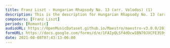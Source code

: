 ```yaml
---
title: Franz Liszt - Hungarian Rhapsody No. 13 (arr. Volodos) (1)
description: This is the description for Hungarian Rhapsody No. 13 (arr. Volodos) by Franz Liszt
composers: [Franz Liszt]
periods: [Romantic]
audioURL: https://OpenMusicDataset.github.io/Maestro/maestro-v3.0.0/2013/ORIG-MIDI_02_7_8_13_Group__MID--AUDIO_14_R2_2013_wav--4.midi
formURL: https://docs.google.com/forms/d/e/1FAIpQLSf4dOcw1BN70JXCFE3S9yaA0REQfZoDIsdvpvPEa9kL5ejFdg/viewform
date: 2021-08-08T07:43:13-06:00
---
```

